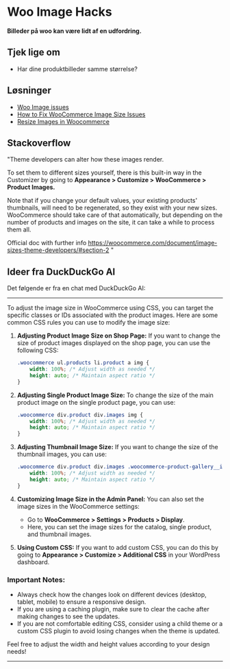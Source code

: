 # Woo Image Hacks

**Billeder på woo kan være lidt af en udfordring.**

## Tjek lige om

* Har dine produktbilleder samme størrelse?

## Løsninger

* [Woo Image issues](https://www.codeable.io/blog/fix-woocommerce-image-issues/)
* [How to Fix WooCommerce Image Size Issues](https://pluginever.com/how-to-fix-woocommerce-image-size-issues/)
* [Resize Images in Woocommerce](https://learnwoo.com/resize-images-in-woocommerce-wordpress/)

## Stackoverflow

"Theme developers can alter how these images render.

To set them to different sizes yourself, there is this built-in way in the Customizer by going to **Appearance > Customize > WooCommerce > Product Images.**

Note that if you change your default values, your existing products' thumbnails, will need to be regenerated, so they exist with your new sizes. WooCommerce should take care of that automatically, but depending on the number of products and images on the site, it can take a while to process them all.

Official doc with further info https://woocommerce.com/document/image-sizes-theme-developers/#section-2 "

## Ideer fra DuckDuckGo AI

Det følgende er fra en chat med DuckDuckGo AI:

----

To adjust the image size in WooCommerce using CSS, you can target the specific classes or IDs associated with the product images. Here are some common CSS rules you can use to modify the image size:

1. **Adjusting Product Image Size on Shop Page:**
   If you want to change the size of product images displayed on the shop page, you can use the following CSS:

   ```css
   .woocommerce ul.products li.product a img {
       width: 100%; /* Adjust width as needed */
       height: auto; /* Maintain aspect ratio */
   }
   ```

2. **Adjusting Single Product Image Size:**
   To change the size of the main product image on the single product page, you can use:

   ```css
   .woocommerce div.product div.images img {
       width: 100%; /* Adjust width as needed */
       height: auto; /* Maintain aspect ratio */
   }
   ```

3. **Adjusting Thumbnail Image Size:**
   If you want to change the size of the thumbnail images, you can use:

   ```css
   .woocommerce div.product div.images .woocommerce-product-gallery__image img {
       width: 100%; /* Adjust width as needed */
       height: auto; /* Maintain aspect ratio */
   }
   ```

4. **Customizing Image Size in the Admin Panel:**
   You can also set the image sizes in the WooCommerce settings:
   - Go to **WooCommerce > Settings > Products > Display**.
   - Here, you can set the image sizes for the catalog, single product, and thumbnail images.

5. **Using Custom CSS:**
   If you want to add custom CSS, you can do this by going to **Appearance > Customize > Additional CSS** in your WordPress dashboard.

### Important Notes:
- Always check how the changes look on different devices (desktop, tablet, mobile) to ensure a responsive design.
- If you are using a caching plugin, make sure to clear the cache after making changes to see the updates.
- If you are not comfortable editing CSS, consider using a child theme or a custom CSS plugin to avoid losing changes when the theme is updated.

Feel free to adjust the width and height values according to your design needs!

----